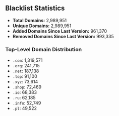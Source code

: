 ## Blacklist Statistics

- **Total Domains:** 2,989,951
- **Unique Domains:** 2,989,951
- **Added Domains Since Last Version:** 961,370
- **Removed Domains Since Last Version:** 993,335

### Top-Level Domain Distribution

-  `.com`: 1,319,571
-  `.org`: 241,715
-  `.net`: 187,138
-  `.top`: 91,100
-  `.xyz`: 73,614
-  `.shop`: 72,469
-  `.io`: 68,383
-  `.ru`: 62,185
-  `.info`: 52,749
-  `.pl`: 49,522
